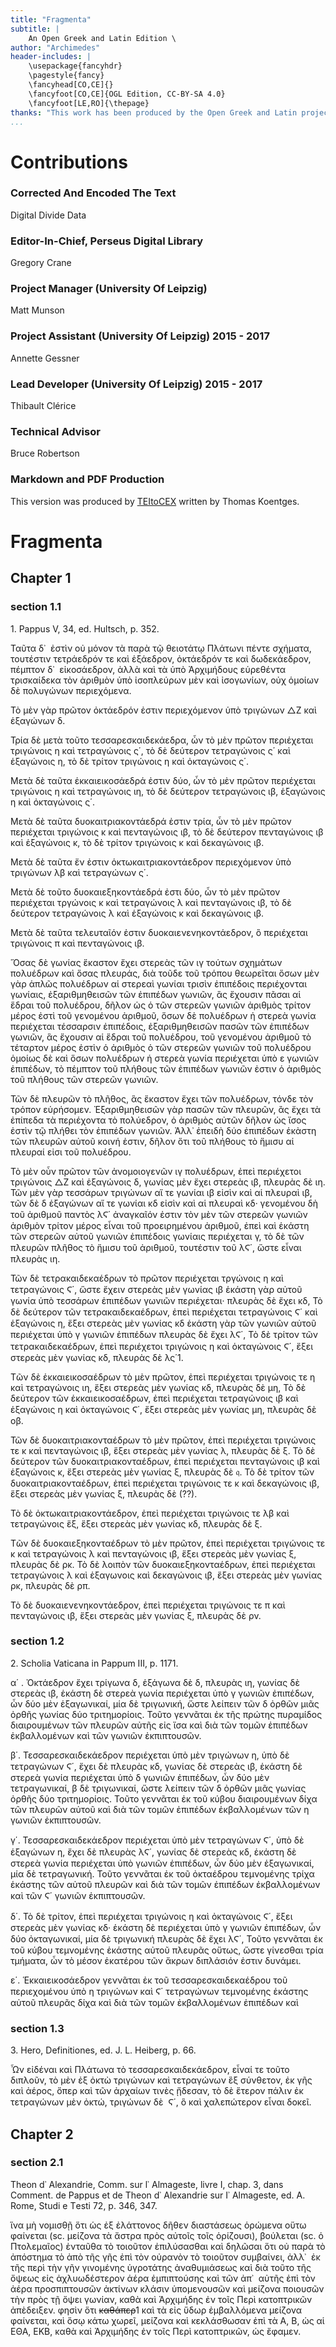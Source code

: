 ```yaml
---
title: "Fragmenta"
subtitle: |
	An Open Greek and Latin Edition \ 
author: "Archimedes"
header-includes: | 
	\usepackage{fancyhdr}
	\pagestyle{fancy}
	\fancyhead[CO,CE]{}
	\fancyfoot[CO,CE]{OGL Edition, CC-BY-SA 4.0}
	\fancyfoot[LE,RO]{\thepage}
thanks: "This work has been produced by the Open Greek and Latin project through the help of volunteers. See contributions for details."
...
```


# Contributions


### Corrected And Encoded The Text

Digital Divide Data  
  
### Editor-In-Chief, Perseus Digital Library

Gregory Crane  
  
### Project Manager (University Of Leipzig)

Matt Munson  
  
### Project Assistant (University Of Leipzig) 2015 - 2017

Annette Gessner  
  
### Lead Developer (University Of Leipzig) 2015 - 2017

Thibault Clérice  
  
### Technical Advisor

Bruce Robertson  
  
### Markdown and PDF Production

This version was produced by [TEItoCEX](https://github.com/ThomasK81/TEItoCEX) written by Thomas Koentges.

# Fragmenta

## Chapter 1

### section 1.1

<head>1. Pappus V, 34, ed. Hultsch, p. 352.</head>
<p>Ταῦτα δ᾿  ἐστὶν οὐ μόνον τὰ παρὰ τῷ θειοτάτῳ Πλάτωνι
πέντε σχήματα, τουτέστιν τετράεδρόν τε καὶ ἑξάεδρον,
ὀκτάεδρόν τε καὶ δωδεκάεδρον, πέμπτον δ᾿  εἰκοσάεδρον,
ἀλλὰ καὶ τὰ ὑπὸ Ἀρχιμήδους εὑρεθέντα τρισκαίδεκα
τὸν ἀριθμὸν ὑπὸ ἰσοπλεύρων μὲν καὶ ἰσογωνίων, οὐχ
ὁμοίων δὲ πολυγώνων περιεχόμενα.</p>
<p>Τὸ μὲν γὰρ πρῶτον ὀκτάεδρόν ἐστιν περιεχόμενον
ὑπὸ τριγώνων &#9651;Ζ καὶ ἑξαγώνων δ.</p>
<p>Τρία δὲ μετὰ τοῦτο τεσσαρεσκαιδεκάεδρα, ὧν τὸ μὲν
πρῶτον περιέχεται τριγώνοις η καὶ τετραγώνοις ς΄, τὸ δὲ
δεύτερον τετραγώνοις ς΄ καὶ ἑξαγώνοις η, τὸ δὲ τρίτον
τριγώνοις η καὶ ὀκταγώνοις ς΄.</p>
<p>Μετὰ δὲ ταῦτα ἑκκαιεικοσάεδρά ἐστιν δύο, ὧν τὸ μὲν
πρῶτον περιέχεται τριγώνοις η καὶ τετραγώνοις ιη, τὸ
δὲ δεύτερον τετραγώνοις ιβ, ἑξαγώνοις η καὶ ὀκταγώνοις ς΄.</p>
<p>Μετὰ δὲ ταῦτα δυοκαιτριακοντάεδρά ἐστιν τρία, ὧν
τὸ μὲν πρῶτον περιέχεται τριγώνοις κ καὶ πενταγώνοις
ιβ, τὸ δὲ δεύτερον πενταγώνοις ιβ καὶ ἑξαγώνοις κ, τὸ
δὲ τρίτον τριγώνοις κ καὶ δεκαγώνοις ιβ.</p>
<p>Μετὰ δὲ ταῦτα ἔν ἐστιν ὁκτωκαιτριακοντάεδρον περιεχόμενον
ὑπὸ τριγώνων λβ καὶ τετραγώνων ς΄.</p>

<pb n="203"/>
<p>Μετὰ δὲ τοῦτο δυοκαιεξηκοντάεδρά ἐστι δύο, ὧν τὸ
μὲν πρῶτον περιέχεται τργώνοις κ καὶ τετραγώνοις λ
καὶ πενταγώνοις ιβ, τὸ δὲ δεύτερον τετραγώνοις λ καὶ
ἑξαγώνοις κ καὶ δεκαγώνοις ιβ.</p>
<p>Μετὰ δὲ ταῦτα τελευταῖόν ἐστιν δυοκαιενενηκοντάεδρον,
ὃ περιέχεται τριγώνοις π καὶ πενταγώνοις ιβ.</p>
<p>Ὅσας δὲ γωνίας ἕκαστον ἔχει στερεὰς τῶν ιγ τούτων
σχημάτων πολυέδρων καὶ ὅσας πλευράς, διὰ τοῦδε τοῦ
τρόπου θεωρεῖται ὅσων μὲν γὰρ ἁπλῶς πολυέδρων
αἱ στερεαὶ γωνίαι τρισὶν ἐπιπέδοις περιέχονται γωνίαις,
ἐξαριθμηθεισῶν τῶν ἐπιπέδων γωνιῶν, ἃς ἔχουσιν πᾶσαι
αἱ ἕδραι τοῦ πολυέδρου, δῆλον ὡς ὁ τῶν στερεῶν γωνιῶν
ἀριθμὸς τρίτον μέρος ἐστὶ τοῦ γενομένου ἀριθμοῦ, ὅσων
δὲ πολυέδρων ἡ στερεὰ γωνία περιέχεται τέσσαρσιν
ἐπιπέδοις, ἐξαριθμηθεισῶν πασῶν τῶν ἐπιπέδων γωνιῶν,
ἃς ἔχουσιν αἱ ἕδραι τοῦ πολυέδρου, τοῦ γενομένου
ἀριθμοῦ τὸ τέταρτον μέρος ἐστὶν ὁ ἀριθμὸς ὁ τῶν στερεῶν
γωνιῶν τοῦ πολυέδρου ὁμοίως δὲ καὶ ὅσων πολυέδρων
ἡ στερεὰ γωνία περιέχεται ὑπὸ ε γωνιῶν ἐπιπέδων, τὸ
πέμπτον τοῦ πλήθους τῶν ἐπιπέδων γωνιῶν ἐστιν ὁ
ἀριθμὸς τοῦ πλήθους τῶν στερεῶν γωνιῶν.</p>
<p>Τῶν δὲ πλευρῶν τὸ πλῆθος, ἃς ἕκαστον ἔχει τῶν
πολυέδρων, τόνδε τὸν τρόπον εὑρήσομεν. Ἐξαριθμηθεισῶν
γὰρ πασῶν τῶν πλευρῶν, ἂς ἔχει τὰ ἐπίπεδα
τὰ περιέχοντα τὸ πολύεδρον, ὁ ἀριθμὸς αὐτῶν δῆλον
ὡς ἴσος ἐστὶν τῷ πλήθει τὸν ἐπιπέδων γωνιῶν. Ἀλλ᾿ ἐπειδὴ
δύο ἐπιπέδων ἑκὰστη τῶν πλευρῶν αὐτοῦ κοινή ἐστιν,
δῆλον ὅτι τοῦ πλήθους τὸ ἥμισυ αἱ πλευραί εἰσι τοῦ
πολυέδρου.</p>
<p>Τὸ μὲν οὖν πρῶτον τῶν ἀνομοιογενῶν ιγ πολυέδρων,
ἐπεὶ περιέχετοι τριγώνοις &#9651;Ζ καὶ ἑξαγώνοις δ, γωνίας μὲν
ἔχει στερεὰς ιβ, πλευρὰς δὲ ιη. Τῶν μὲν γὰρ τεσσάρων
τριγώνων αἵ τε γωνίαι ιβ εἰσὶν καὶ αἱ πλευραὶ ιβ, τῶν

<pb n="204"/>
δὲ δ ἑξαγώνων αἵ τε γωνίαι κδ εἰσὶν καὶ αἱ πλευραὶ κδ·
γενομένου δὴ τοῦ ἀριθμοῦ παντὸς λϚ΄ ἀναγκαῖόν ἐστιν
τὸν μὲν τῶν στερεῶν γωνιῶν ἀριθμὸν τρίτον μέρος εἶναι
τοῦ προειρημένου ἀριθμοῦ, ἐπεὶ καὶ ἑκάστη τῶν στερεῶν
αὐτοῦ γωνιῶν ἐπιπέδοις γωνίαις περιέχεται γ, τὸ δὲ τῶν
πλευρῶν πλῆθος τὸ ἥμισυ τοῦ ἀριθμοῦ, τουτέστιν τοῦ
λϚ΄, ὥστε εἶναι πλευρὰς ιη.</p>
<p>Τῶν δὲ τετρακαιδεκαέδρων τὸ πρῶτον περιέχεται
τργώνοις η καὶ τετραγώνοις Ϛ΄, ὥστε ἔχειν στερεὰς μὲν
γωνίας ιβ ἑκάστη γὰρ αὐτοῦ γωνία ὑπὸ τεσσάρων
ἐπιπέδων γωνιῶν περιέχεται· πλευρὰς δὲ ἔχει κδ, Τὸ δὲ
δεύτερον τῶν τετρακαιδεκαέδρων, ἐπεὶ περιέχεται τετραγώνοις
Ϛ΄ καὶ ἑξαγώνοις η, ἕξει στερεὰς μὲν γωνίας κδ
ἑκάστη γὰρ τῶν γωνιῶν αὐτοῦ περιέχεται ὑπὸ γ γωνιῶν
ἐπιπέδων πλευρὰς δὲ ἔχει λϚ΄, <add cause="omitted">Τὸ δὲ τρίτον τῶν τετρακαιδεκαέδρων,
ἐπεὶ περιέχετοι τριγώνοις η καὶ ὁκταγώνοις
Ϛ΄, ἕξει στερεὰς μὲν γωνίας κδ, πλευρὰς δὲ λς΄</add>1.</p>
<p>Tῶν δὲ ἑκκαιεικοσαέδρων τὸ μὲν πρῶτον, ἐπεὶ περιέχεται
τριγώνοις τε η καὶ τετραγώνοις ιη, ἕξει στερεὰς μὲν
γωνίας κδ, πλευρὰς δὲ μη, Τὸ δὲ δεύτερον τῶν ἑκκαιεικοσαέδρων,
ἐπεὶ περιέχεται τετραγώνοις ιβ καὶ ἑξαγώνοις
η καὶ ὀκταγώνοις Ϛ΄, ἕξει στερεὰς μὲν γωνίας μη, πλευρὰς
δὲ οβ.</p>
<p>Τῶν δὲ δυοκαιτριακονταέδρων τὸ μὲν πρῶτον, ἐπεὶ
περιέχεται τριγώνοις τε κ καὶ πενταγώνοις ιβ, ἕξει στερεὰς
μὲν γωνίας λ, πλευρὰς δὲ ξ. Τὸ δὲ δεύτερον τῶν δυοκαιτριακονταέδρων,
ἐπεὶ περιέχεται πενταγώνοις ιβ καὶ ἑξαγώνοις
κ, ἕξει στερεὰς μὲν γωνίας ξ, πλευρὰς δὲ 𝔮. Τὸ δὲ τρίτον
τῶν δυοκαιτριακονταέδρων, ἐπεὶ περιέχεται τριγώνοις
τε κ καὶ δεκαγώνοις ιβ, ἕξει στερεὰς μὲν γωνίας ξ, πλευρὰς
δὲ (??).</p>

<pb n="205"/>
<p>Τὸ δὲ ὀκτωκαιτριακοντάεδρον, ἐπεὶ περιέχεται τριγώνοις
τε λβ καὶ τετραγώνοις ἕξ, ἕξει στερεὰς μὲν γωνίας κδ,
πλευρὰς δὲ ξ.</p>
<p>Tῶν δὲ δυοκαιεξηκονταέδρων τὸ μὲν πρῶτον, ἐπεὶ
περιέχεται τριγώνοις τε κ καὶ τετραγώνοις λ καὶ πενταγώνοις
ιβ, ἕξει στερεὰς μὲν γωνίας ξ, πλευρὰς δὲ ρκ.
Τὸ δὲ λοιπὸν τῶν δυοκαιεξηκονταέδρων, ἐπεὶ περιέχεται
τετραγώνοις λ καὶ ἑξαγωνοις καὶ δεκαγώνοις ιβ, ἕξει
στερεὰς μὲν γωνίας ρκ, πλευρὰς δὲ ρπ.</p>
<p>Τὸ δὲ δυοκαιενενηκοντάεδρον, ἐπεὶ περιέχεται τριγώνοις
τε π καὶ πενταγώνοις ιβ, ἕξει στερεὰς μὲν γωνίας ξ,
πλευρὰς δὲ ρν.</p>

### section 1.2

<head>2. Scholia Vaticana in Pappum III, p. 1171.</head>
<p>α΄ . Ὀκτάεδρον ἔχει τρίγωνα δ, ἑξάγωνα δὲ δ, πλευρὰς
ιη, γωνίας δὲ στερεὰς ιβ, ἑκάστη δὲ στερεὰ γωνία περιέχεται
ὑπὸ γ γωνιῶν ἐπιπέδων, ὧν δύο μὲν ἑξαγωνικαί, μία δὲ
τριγωνική, ὥστε λείπειν τῶν δ ὀρθῶν μιᾶς ὀρθῆς γωνίας
δύο τριτημορίοις. Τοῦτο γεννᾶται ἐκ τῆς πρώτης πυραμίδος
διαιρουμένων τῶν πλευρῶν αὐτῆς εἰς ἴσα καὶ
διὰ τῶν τομῶν ἐπιπέδων ἐκβαλλομένων καὶ τῶν γωνιῶν
ἐκπιπτουσῶν.</p>
<p>β΄. Τεσσαρεσκαιδεκάεδρον περιέχεται ὑπὸ μὲν τριγώνων
η, ὑπὸ δὲ τετραγώνων Ϛ΄, ἔχει δὲ πλευρὰς κδ, γωνίας
δὲ στερεὰς ιβ, ἑκάστη δὲ στερεὰ γωνία περιέχεται ὑπὸ
δ γωνιῶν ἐπιπέδων, ὧν δύο μὲν τετραγωνικαί, β δὲ
τριγωνικαί, ὥστε λείπειν τῶν δ ὀρθῶν μιᾶς γωνίας ὀρθῆς

<pb n="206"/>
δύο τριτημορίοις. Τοῦτο γεννᾶται ἐκ τοῦ κύβου διαιρουμένων
δίχα τῶν πλευρῶν αὐτοῦ καὶ διὰ τῶν τομῶν ἐπιπέδων
ἐκβαλλομένων τῶν η γωνιῶν ἐκπιπτουσῶν.</p>
<p>γ΄. Τεσσαρεσκαιδεκάεδρον περιέχεται ὑπὸ μὲν τετραγώνων
Ϛ΄, ὑπὸ δὲ ἑξαγώνων η, ἔχει δὲ πλευρὰς λϚ΄, γωνίας
δὲ στερεὰς κδ, ἑκάστη δὲ στερεὰ γωνία περιέχεται ὑπὸ
γωνιῶν ἐπιπέδων, ὧν δύο μὲν ἑξαγωνικαί, μία δὲ τετραγωνική.
Τοῦτο γεννᾶται ἐκ τοῦ ὀκταέδρου τεμνομένης
τρίχα ἑκάστης τῶν αὐτοῦ πλευρῶν καὶ διὰ τῶν τομῶν
ἐπιπέδων ἐκβαλλομένων καὶ τῶν Ϛ΄ γωνιῶν ἐκπιπτουσῶν.</p>
<p>δ΄. Τὸ δὲ τρίτον, ἐπεὶ περιέχεται τριγώνοις η καὶ
ὀκταγώνοις Ϛ΄, ἕξει στερεὰς μὲν γωνίας κδ· ἑκάστη δὲ
περιέχεται ὑπὸ γ γωνιῶν ἐπιπέδων, ὧν δύο ὀκταγωνικαί,
μία δὲ τριγωνική πλευρὰς δὲ ἔχει λϚ΄, Τοῦτο γεννᾶται
ἐκ τοῦ κύβου τεμνομένης ἑκάστης αὐτοῦ πλευρᾶς οὕτως,
ὥστε γίνεσθαι τρία τμήματα, ὧν τὸ μέσον ἑκατέρου τῶν
ἄκρων διπλάσιόν ἐστιν δυνάμει.</p>
<p>ε΄. Ἑκκαιεικοσάεδρον γεννᾶται ἐκ τοῦ τεσσαρεσκαιδεκαέδρου
τοῦ περιεχομένου ὑπὸ η τριγώνων καὶ Ϛ΄
τετραγώνων τεμνομένης ἑκάστης αὐτοῦ πλευρᾶς δίχα
καὶ διὰ τῶν τομῶν ἐκβαλλομένων ἐπιπέδων καὶ<gap reason="omitted"/></p>

### section 1.3

<head>3. Hero, Definitiones, ed. J. L. Heiberg, p. 66.</head>
<p>Ὧν εἰδέναι καὶ Πλάτωνα τὸ τεσσαρεσκαιδεκάεδρον,
εἶναί τε τοῦτο διπλοῦν, τὸ μὲν ἐξ ὀκτὼ τριγώνων καὶ
τετραγώνων ἓξ σύνθετον, ἐκ γῆς καὶ ἀέρος, ὅπερ καὶ

<pb n="207"/>
τῶν ἀρχαίων τινὲς ᾔδεσαν, τὸ δὲ ἕτερον πάλιν ἐκ τετραγώνων
μὲν ὀκτώ, τριγώνων δὲ  Ϛ΄, ὃ καὶ χαλεπώτερον
εἶναι δοκεῖ.</p>

## Chapter 2

### section 2.1

<head>Theon d᾿ Alexandrie, Comm. sur l᾿ Almageste, livre I,
chap. 3, dans Comment. de Pappus et de Theon d᾿ Alexandrie
sur I᾿ Almageste, ed. A. Rome, Studi e Τesti 72,
p. 346, 347.</head>
<p><gap reason="omitted"/>ἵνα μὴ νομισθῇ ὅτι ὡς ἐξ ἐλάττονος δῆθεν διαστάσεως
ὁρώμενα οὕτω φαίνεται (sc. μείζονα τὰ ἄστρα πρὸς
αὐτοῖς τοῖς ὁρίζουσι), βούλεται (sc. ὁ Πτολεμαῖος)
ἐνταῦθα τὸ τοιοῦτον ἐπιλύσασθαι καὶ δηλῶσαι ὅτι οὐ
παρὰ τὸ ἀπόστημα τὸ ἀπὸ τῆς γῆς ἐπὶ τὸν οὐρανὸν
τὸ τοιοῦτον συμβαίνει, ἀλλ᾿  ἐκ τῆς περὶ τὴν γῆν γινομένης
ὑγροτάτης ἀναθυμιάσεως καὶ διὰ τοῦτο τῆς ὄψεως εἰς
ἀχλυωδέστερον ἀέρα ἐμπιπτούσης καὶ τῶν ἀπ᾿  αὐτῆς
ἐπὶ τὸν ἀέρα προσπιπτουσῶν ἀκτίνων κλάσιν ὑπομενουσῶν
καὶ μείζονα ποιουσῶν τὴν πρὸς τῇ ὄψει γωνίαν, καθὰ
καὶ Ἀρχιμήδης ἐν τοῖς Περὶ κατοπτρικῶν ἀπὲδειξεν.
φησὶν ὅτι <del>καθάπερ</del>1 καὶ τὰ εἰς ὕδωρ ἐμβαλλόμενα
μείζονα φαίνεται, καὶ ὅσῳ κάτω χωρεῖ, μείζονα <gap reason="omitted"/> καὶ
κεκλάσθωσαν ἐπὶ τὰ Α, Β, ὡς <add cause="omitted">αἱ</add> ΕΘΑ, ΕΚΒ, καθὰ καὶ
Ἀρχιμήδης ἐν τοῖς Περὶ κατοπτρικῶν, ὡς ἔφαμεν.</p>
